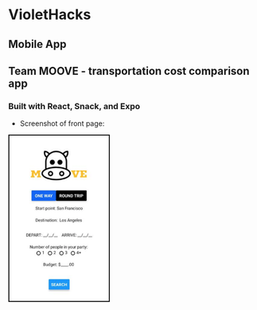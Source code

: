 # VioletHacks

## Mobile App
## Team MOOVE - transportation cost comparison app

### Built with React, Snack, and Expo

* Screenshot of front page:
<img src="/assets/frontpage.png" width="200px" border="2px solid" />
